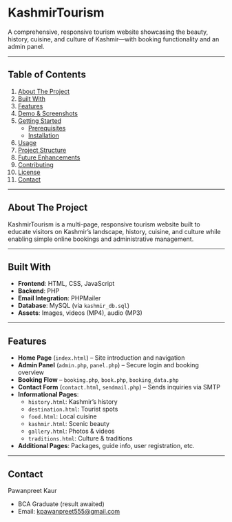 # KashmirTourism

A comprehensive, responsive tourism website showcasing the beauty, history, cuisine, and culture of Kashmir—with booking functionality and an admin panel.

---

## Table of Contents

1. [About The Project](#about-the-project)  
2. [Built With](#built-with)  
3. [Features](#features)  
4. [Demo & Screenshots](#demo--screenshots)  
5. [Getting Started](#getting-started)  
   - [Prerequisites](#prerequisites)  
   - [Installation](#installation)  
6. [Usage](#usage)  
7. [Project Structure](#project-structure)  
8. [Future Enhancements](#future-enhancements)  
9. [Contributing](#contributing)  
10. [License](#license)  
11. [Contact](#contact)

---

## About The Project

KashmirTourism is a multi-page, responsive tourism website built to educate visitors on Kashmir’s landscape, history, cuisine, and culture while enabling simple online bookings and administrative management.

---

## Built With

- **Frontend**: HTML, CSS, JavaScript  
- **Backend**: PHP  
- **Email Integration**: PHPMailer  
- **Database**: MySQL (via `kashmir_db.sql`)  
- **Assets**: Images, videos (MP4), audio (MP3)

---

## Features

- **Home Page** (`index.html`) – Site introduction and navigation  
- **Admin Panel** (`admin.php`, `panel.php`) – Secure login and booking overview  
- **Booking Flow** – `booking.php`, `book.php`, `booking_data.php`  
- **Contact Form** (`contact.html`, `sendmail.php`) – Sends inquiries via SMTP  
- **Informational Pages**:  
  - `history.html`: Kashmir’s history  
  - `destination.html`: Tourist spots  
  - `food.html`: Local cuisine  
  - `kashmir.html`: Scenic beauty  
  - `gallery.html`: Photos & videos  
  - `traditions.html`: Culture & traditions  
- **Additional Pages**: Packages, guide info, user registration, etc.

---
## Contact
Pawanpreet Kaur
- BCA Graduate (result awaited)
- Email: kpawanpreet555@gmail.com
